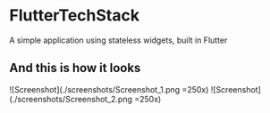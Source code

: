 # FlutterTechStack
A simple application using stateless widgets, built in Flutter

## And this is how it looks

![Screenshot](./screenshots/Screenshot_1.png =250x)
![Screenshot](./screenshots/Screenshot_2.png =250x)